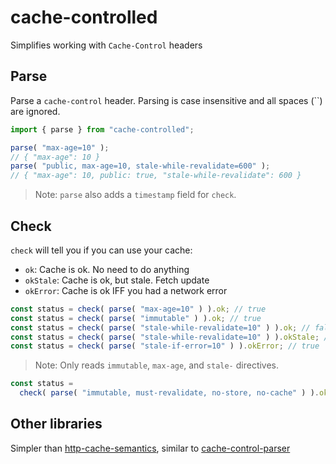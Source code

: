 # cache-controlled

Simplifies working with `Cache-Control` headers

## Parse

Parse a `cache-control` header. Parsing is case insensitive and all spaces (``) are ignored.

```js
import { parse } from "cache-controlled";

parse( "max-age=10" );
// { "max-age": 10 }
parse( "public, max-age=10, stale-while-revalidate=600" );
// { "max-age": 10, public: true, "stale-while-revalidate": 600 }
```

> Note: `parse` also adds a `timestamp` field for `check`.

## Check

`check` will tell you if you can use your cache:

- `ok`: Cache is ok. No need to do anything
- `okStale`: Cache is ok, but stale. Fetch update
- `okError`: Cache is ok IFF you had a network error

```js
const status = check( parse( "max-age=10" ) ).ok; // true
const status = check( parse( "immutable" ) ).ok; // true
const status = check( parse( "stale-while-revalidate=10" ) ).ok; // false
const status = check( parse( "stale-while-revalidate=10" ) ).okStale; // true
const status = check( parse( "stale-if-error=10" ) ).okError; // true
```

> Note: Only reads `immutable`, `max-age`, and `stale-` directives.

```js
const status =
  check( parse( "immutable, must-revalidate, no-store, no-cache" ) ).ok; // true
```

## Other libraries

Simpler than [http-cache-semantics](https://www.npmjs.com/package/http-cache-semantics), similar to [cache-control-parser](https://github.com/etienne-martin/cache-control-parser)

